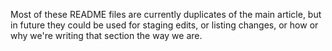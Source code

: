 Most of these README files are currently duplicates of the main article, but in future they could be used for staging edits, or listing changes, or how or why we're writing that section the way we are.
